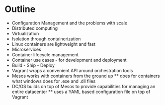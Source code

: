 # Outline
* Configuration Management and the problems with scale
* Distributed computing
* Virtualization
* Isolation through containerization
* Linux containers are lightweight and fast
* Microservices
* Container lifecycle management
* Container use cases - for development and deployment
* Build - Ship - Deploy
* Vagrant wraps a convenient API around orchestration tools
* Mesos works with containers from the ground up
** does for containers what windows does for .exe and .dll files
* DC/OS builds on top of Mesos to provide capabilities for managing an entire datacenter
** uses a YAML based configuration file on top of Vagrant
